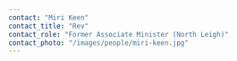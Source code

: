 ```yaml
---
contact: "Miri Keen"
contact_title: "Rev"
contact_role: "Former Associate Minister (North Leigh)"
contact_photo: "/images/people/miri-keen.jpg"
---
```

